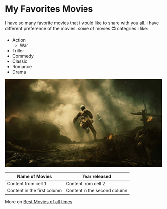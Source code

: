 # My Favorites Movies
I have so many favorite movies that i would like to share
with you all. i have different preference of the movies.
some of movies :tv: categries i like:

* Action 
    * War
* Triller
* Commedy
* Classic
* Romance
* Drama

![Action](hacksaw1.jpg)

Name of Movies | Year released
------------ | -------------
Content from cell 1 | Content from cell 2
Content in the first column | Content in the second column

More on [Best Movies of all times](https://www.rottentomatoes.com/top/)
